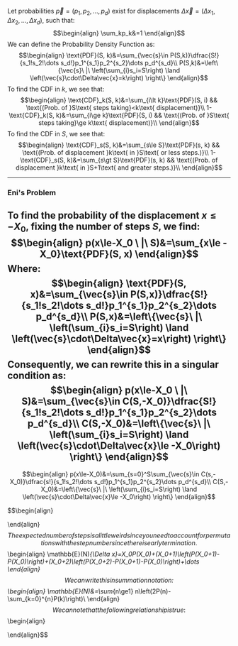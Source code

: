 
Let probabilities $\vec{p}=\left(p_1,p_2,\dots,p_d\right)$ exist for displacements $\Delta\vec{x}=\left(\Delta x_1,\Delta x_2,\dots,\Delta x_d\right)$, such that:
$$\begin{align}
\sum_kp_k&=1
\end{align}$$
We can define the Probability Density Function as:
$$\begin{align}
\text{PDF}(S, k)&=\sum_{\vec{s}\in P(S,k)}\dfrac{S!}{s_1!s_2!\dots s_d!}p_1^{s_1}p_2^{s_2}\dots p_d^{s_d}\\
P(S,k)&=\left\{\vec{s}\ |\ \left(\sum_{i}s_i=S\right) \land \left(\vec{s}\cdot\Delta\vec{x}=k\right) \right\}
\end{align}$$
To find the CDF in $k$, we see that:
$$\begin{align}
\text{CDF}_k(S, k)&=\sum_{i\lt k}\text{PDF}(S, i) && \text{(Prob. of }S\text{ steps taking}<k\text{ displacement)}\\
1-\text{CDF}_k(S, k)&=\sum_{i\ge k}\text{PDF}(S, i) && \text{(Prob. of }S\text{ steps taking}\ge k\text{ displacement)}\\
\end{align}$$
To find the CDF in $S$, we see that:
$$\begin{align}
\text{CDF}_s(S, k)&=\sum_{s\le S}\text{PDF}(s, k) && \text{(Prob. of displacement }k\text{ in }S\text{ or less steps.)}\\
1-\text{CDF}_s(S, k)&=\sum_{s\gt S}\text{PDF}(s, k) && \text{(Prob. of displacement }k\text{ in }S+1\text{ and greater steps.)}\\
\end{align}$$




---
### Eni's Problem
To find the probability of the displacement $x\le -X_0$, fixing the number of steps $S$, we find:
$$\begin{align}
p(x\le-X_0 \ |\ S)&=\sum_{x\le -X_0}\text{PDF}(S, x)
\end{align}$$
Where:
$$\begin{align}
\text{PDF}(S, x)&=\sum_{\vec{s}\in P(S,x)}\dfrac{S!}{s_1!s_2!\dots s_d!}p_1^{s_1}p_2^{s_2}\dots p_d^{s_d}\\
P(S,x)&=\left\{\vec{s}\ |\ \left(\sum_{i}s_i=S\right) \land \left(\vec{s}\cdot\Delta\vec{x}=x\right) \right\}
\end{align}$$
Consequently, we can rewrite this in a singular condition as:
$$\begin{align}
p(x\le-X_0 \ |\ S)&=\sum_{\vec{s}\in C(S,-X_0)}\dfrac{S!}{s_1!s_2!\dots s_d!}p_1^{s_1}p_2^{s_2}\dots p_d^{s_d}\\
C(S,-X_0)&=\left\{\vec{s}\ |\ \left(\sum_{i}s_i=S\right) \land \left(\vec{s}\cdot\Delta\vec{x}\le -X_0\right) \right\}
\end{align}$$
---
$$\begin{align}
p(x\le-X_0)&=\sum_{s=0}^S\sum_{\vec{s}\in C(s,-X_0)}\dfrac{s!}{s_1!s_2!\dots s_d!}p_1^{s_1}p_2^{s_2}\dots p_d^{s_d}\\
C(S,-X_0)&=\left\{\vec{s}\ |\ \left(\sum_{i}s_i=S\right) \land \left(\vec{s}\cdot\Delta\vec{x}\le -X_0\right) \right\}
\end{align}$$














$$\begin{align}

\end{align}$$
The expected number of steps is a little weird since you need to account for permutations with the step number since there is early termination.
$$\begin{align}
\mathbb{E}(N)_{\Delta x}=X_0P(X_0)+(X_0+1)\left(P(X_0+1)-P(X_0)\right)+(X_0+2)\left(P(X_0+2)-P(X_0+1)-P(X_0)\right)+\dots
\end{align}$$
We can write this in summation notation:
$$\begin{align}
\mathbb{E}(N)&=\sum_{n\ge1} n\left(2P(n)-\sum_{k=0}^{n}P(k)\right)\\
\end{align}$$
We can note that the following relationship is true:
$$\begin{align}

\end{align}$$